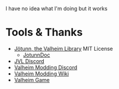 I have no idea what I'm doing but it works

# Tools & Thanks
- [Jötunn, the Valheim Library](https://github.com/Valheim-Modding/Jotunn) MIT License
    - [JotunnDoc](https://github.com/Valheim-Modding/Jotunn/tree/prod/JotunnDoc)
- [JVL Discord](https://discord.gg/PZpFBrEQ3Z)
- [Valheim Modding Discord](https://discord.gg/RBq2mzeu4z)
- [Valheim Modding Wiki](https://github.com/Valheim-Modding/Wiki/wiki/ObjectDB-Table)
- [Valheim Game](https://www.valheimgame.com/)
